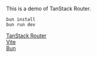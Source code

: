 This is a demo of TanStack Router.

```
bun install
bun run dev
```

[TanStack Router](https://tanstack.com/router/)  
[Vite](https://vitejs.dev/)  
[Bun](https://bun.sh/)
